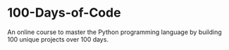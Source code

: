 # 100-Days-of-Code
An online course to master the Python programming language by building 100 unique projects over 100 days.
